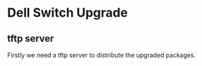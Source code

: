 <!-- TITLE: Dell Switch Upgrade -->
<!-- SUBTITLE: How to upgrade Dell Switches -->

# Dell Switch Upgrade

## tftp server
Firstly we need a tftp server to distribute the upgraded packages.

